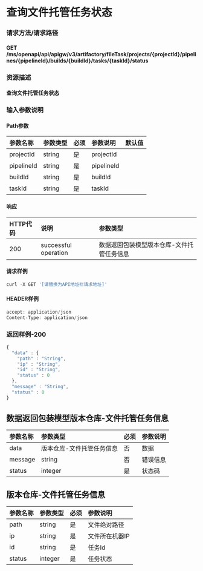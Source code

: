 # 查询文件托管任务状态

### 请求方法/请求路径

#### GET  /ms/openapi/api/apigw/v3/artifactory/fileTask/projects/{projectId}/pipelines/{pipelineId}/builds/{buildId}/tasks/{taskId}/status

### 资源描述

#### 查询文件托管任务状态

### 输入参数说明

#### Path参数

| 参数名称 | 参数类型 | 必须 | 参数说明 | 默认值 |
| :--- | :--- | :--- | :--- | :--- |
| projectId | string | 是 | projectId |  |
| pipelineId | string | 是 | pipelineId |  |
| buildId | string | 是 | buildId |  |
| taskId | string | 是 | taskId |  |

#### 响应

| HTTP代码 | 说明 | 参数类型 |
| :--- | :--- | :--- |
| 200 | successful operation | 数据返回包装模型版本仓库-文件托管任务信息 |

#### 请求样例

```javascript
curl -X GET '[请替换为API地址栏请求地址]'
```

#### HEADER样例

```javascript
accept: application/json
Content-Type: application/json
```

### 返回样例-200

```javascript
{
  "data" : {
    "path" : "String",
    "ip" : "String",
    "id" : "String",
    "status" : 0
  },
  "message" : "String",
  "status" : 0
}
```

## 数据返回包装模型版本仓库-文件托管任务信息

| 参数名称 | 参数类型 | 必须 | 参数说明 |
| :--- | :--- | :--- | :--- |
| data | 版本仓库-文件托管任务信息 | 否 | 数据 |
| message | string | 否 | 错误信息 |
| status | integer | 是 | 状态码 |

## 版本仓库-文件托管任务信息

| 参数名称 | 参数类型 | 必须 | 参数说明 |
| :--- | :--- | :--- | :--- |
| path | string | 是 | 文件绝对路径 |
| ip | string | 是 | 文件所在机器IP |
| id | string | 是 | 任务Id |
| status | integer | 是 | 任务状态 |

